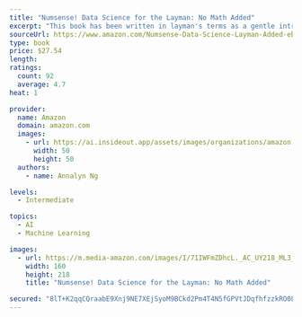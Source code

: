 ```yaml
---
title: "Numsense! Data Science for the Layman: No Math Added"
excerpt: "This book has been written in layman's terms as a gentle introduction to data science and its algorithms. Each algorithm has its own dedicated chapter that explains how it works, and shows an example of a real-world application. To help you grasp key concepts, we stick to intuitive explanations and visuals. "
sourceUrl: https://www.amazon.com/Numsense-Data-Science-Layman-Added-ebook/dp/B01N29ZEM6/
type: book
price: $27.54
length: 
ratings:
  count: 92
  average: 4.7
heat: 1

provider:
  name: Amazon
  domain: amazon.com
  images:
    - url: https://ai.insideout.app/assets/images/organizations/amazon.com-50x50.jpg
      width: 50
      height: 50
  authors:
    - name: Annalyn Ng

levels:
  - Intermediate

topics:
  - AI
  - Machine Learning

images:
  - url: https://m.media-amazon.com/images/I/71IWFmZDhcL._AC_UY218_ML3_.jpg
    width: 160
    height: 218
    title: "Numsense! Data Science for the Layman: No Math Added"

secured: "8lT+K2qqCQraabE9Xnj9NE7XEjSyoM9BCkd2Pm4T4N5fGPVtJDqfhfzzkRO0LIz/mBe5MJ3L6OGLvNGFN7K7RDTr6Eh9jJ0ypwP7sdyeB0rkltxi5RR9ukY/aWFXGTpcWM6BK30svvVbpfObWqeYtTP+hsXYngOXfY0VTONdLCwbfIjuX1FgoE6GHbVyTLuIHzrtL6abln1w+jSbjsqNqJTH8LPJh65pvk56IZuHyJKQshIM3TlC1JM4v6dwV+IgalP1dh8QeYVuiJGh/fWYRg==;8X98mp/ymy2vuDgG/t0NOQ=="
---
```


